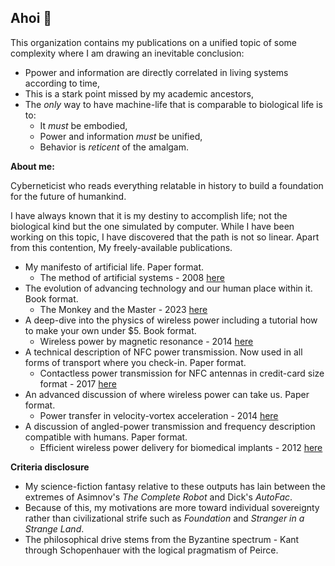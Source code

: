 ## Ahoi 👋

This organization contains my publications on a unified topic of some complexity where I am drawing an inevitable conclusion:

* Ppower and information are directly correlated in living systems according to time,
* This is a stark point missed by my academic ancestors,
* The _only_ way to have machine-life that is comparable to biological life is to:
    - It _must_ be embodied,
    - Power and information _must_ be unified,
    - Behavior is _reticent_ of the amalgam.

**About me:**

Cyberneticist who reads everything relatable in history to build a foundation for the future of humankind.

I have always known that it is my destiny to accomplish life; not the biological kind but the one simulated by computer. 
While I have been working on this topic, I have discovered that the path is not so linear. Apart from this contention,
My freely-available publications.

* My manifesto of artificial life. Paper format.
    - The method of artificial systems - 2008 [here](/profile/Tucker-2008.pdf)
* The evolution of advancing technology and our human place within it. Book format.
    - The Monkey and the Master - 2023 [here](/profile/The-Monkey-and-the-Master.pdf)
* A deep-dive into the physics of wireless power including a tutorial how to make your own under $5. Book format.
    - Wireless power by magnetic resonance - 2014 [here](/profile/978-3-639-66868-1.pdf)
* A technical description of NFC power transmission. Now used in all forms of transport where you check-in. Paper format.
    - Contactless power transmission for NFC antennas in credit-card size format - 2017 [here](/profile/Tucker-2017.pdf)
* An advanced discussion of where wireless power can take us. Paper format.
    - Power transfer in velocity-vortex acceleration - 2014 [here](/profile/Tucker-2014.pdf)
* A discussion of angled-power transmission and frequency description compatible with humans. Paper format.
    - Efficient wireless power delivery for biomedical implants - 2012 [here](/profile/Tucker-2012.pdf)

**Criteria disclosure**

* My science-fiction fantasy relative to these outputs has lain between the extremes of Asimnov's _The Complete Robot_ and Dick's _AutoFac_.
* Because of this, my motivations are more toward individual sovereignty rather than civilizational strife such as _Foundation_ and _Stranger in a Strange Land_.
* The philosophical drive stems from the Byzantine spectrum - Kant through Schopenhauer with the logical pragmatism of Peirce.
  